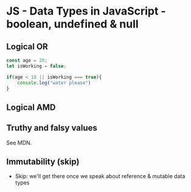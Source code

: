 # JS - Data Types in JavaScript - boolean, undefined & null


<!--- 
Status: just some notes

@Luis: highlighted

-->


## Logical OR

```javascript
const age = 20;
let isWorking = false;

if(age < 18 || isWorking === true){
    console.log("water please")
}
```


## Logical AMD




## Truthy and falsy values

See MDN.



## Immutability (skip)
- Skip: we'll get there once we speak about reference & mutable data types


